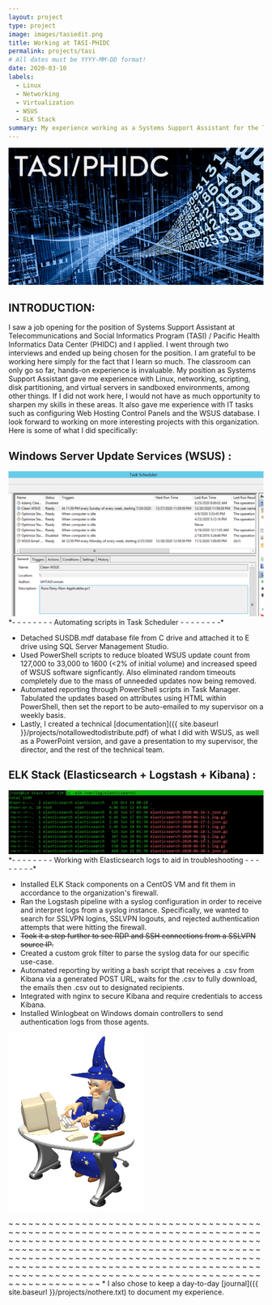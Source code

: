 ```yaml
---
layout: project
type: project
image: images/tasiedit.png
title: Working at TASI-PHIDC
permalink: projects/tasi
# All dates must be YYYY-MM-DD format!
date: 2020-03-10
labels:
  - Linux
  - Networking
  - Virtualization
  - WSUS
  - ELK Stack
summary: My experience working as a Systems Support Assistant for the Telecommunications and Social Informatics Program (TASI) / Pacific Health Informatics Data Center (PHIDC) at the University of Hawaii.
---
```

<img class="ui image" src="../images/TASI-PHIDC.jpg">

## INTRODUCTION:

I saw a job opening for the position of Systems Support Assistant at Telecommunications and Social Informatics Program (TASI) / Pacific Health Informatics Data Center (PHIDC) and I applied. I went through two interviews and ended up being chosen for the position. I am grateful to be working here simply for the fact that I learn so much. The classroom can only go so far, hands-on experience is invaluable. My position as Systems Support Assistant gave me experience with Linux, networking, scripting, disk partitioning, and virtual servers in sandboxed environments, among other things. If I did not work here, I would not have as much opportunity to sharpen my skills in these areas. It also gave me experience with IT tasks such as configuring Web Hosting Control Panels and the WSUS database. I look forward to working on more interesting projects with this organization. Here is some of what I did specifically:

## Windows Server Update Services (WSUS) :

<img class="ui image" src="../images/task-scheduler.png">
*- - - - - - - -      Automating scripts in Task Scheduler      - - - - - - - -*

* Detached SUSDB.mdf database file from C drive and attached it to E drive using SQL Server Management Studio.
* Used PowerShell scripts to reduce bloated WSUS update count from 127,000 to 33,000 to 1600 (<2% of initial volume) and increased speed of WSUS software signficantly. Also eliminated random timeouts completely due to the mass of unneeded updates now being removed.
* Automated reporting through PowerShell scripts in Task Manager. Tabulated the updates based on attributes using HTML within PowerShell, then set the report to be auto-emailed to my supervisor on a weekly basis.
* Lastly, I created a technical [documentation]({{ site.baseurl }}/projects/notallowedtodistribute.pdf) of what I did with WSUS, as well as a PowerPoint version, and gave a presentation to my supervisor, the director, and the rest of the technical team.

## ELK Stack (Elasticsearch + Logstash + Kibana) :

<img class="ui image" src="../images/elastic.jpg">
*- - - - - - - -    Working with Elasticsearch logs to aid in troubleshooting    - - - - - - - -*

* Installed ELK Stack components on a CentOS VM and fit them in accordance to the organization's firewall.
* Ran the Logstash pipeline with a syslog configuration in order to receive and interpret logs from a syslog instance. Specifically, we wanted to search for SSLVPN logins, SSLVPN logouts, and rejected authentication attempts that were hitting the firewall.
* ~~Took it a step further to see RDP and SSH connections from a SSLVPN source IP.~~
* Created a custom grok filter to parse the syslog data for our specific use-case.
* Automated reporting by writing a bash script that receives a .csv from Kibana via a generated POST URL, waits for the .csv to fully download, the emails then .csv out to designated recipients.
* Integrated with nginx to secure Kibana and require credentials to access Kibana.
* Installed Winlogbeat on Windows domain controllers to send authentication logs from those agents.

<img class="ui small left floated image" src="../images/wizard.gif">

~ ~ ~ ~ ~ ~ ~ ~ ~ ~ ~ ~ ~ ~ ~ ~ ~ ~ ~ ~ ~ ~ ~ ~ ~ ~ ~ ~ ~ ~ ~ ~ ~ ~ ~ ~ ~ ~ ~ ~ ~ ~ ~ ~ ~ ~ ~ ~ ~ ~ ~ ~ ~ ~ ~ ~ ~ ~ ~ ~ ~ ~ ~ ~ ~ ~ ~ ~ ~ ~ ~ ~ ~ ~ ~ ~ ~ ~ ~ ~ ~ ~ ~ ~ ~ ~ ~ ~ ~ ~ ~ ~ ~ ~ ~ ~ ~ ~ ~ ~ ~ ~ ~ ~ ~ ~ ~ ~ ~ ~ ~ ~ ~ ~ ~ ~ ~ ~ ~ ~ ~ ~ ~ ~ ~ ~ ~ ~ ~ ~ ~ ~ ~ ~ ~ ~ ~ ~ ~ ~ ~ ~ ~ ~ ~ ~ ~ ~ ~ ~ ~ ~ ~ ~ ~ ~ ~ ~ ~ ~ ~ ~ ~ ~ ~ ~ ~ ~ ~ ~ ~ ~ ~ ~ ~ ~ ~ ~ ~ ~ ~ ~ ~ ~ ~ ~ ~ ~ ~ ~ ~ ~ ~ ~ ~ ~ ~ ~ ~ ~ ~ ~ ~ ~ ~ ~ ~ ~ ~ ~ ~ ~ ~ ~ ~ ~ ~ ~ ~ ~ ~ ~ ~ ~ ~ ~ ~ ~ ~ ~ ~ ~ ~ ~ ~ ~ ~ ~ ~ ~ ~ ~ ~ ~ ~ ~ ~ ~ ~ ~ ~ ~ ~ ~ ~ ~ ~ ~ ~ ~ ~ ~ ~ ~ ~ ~ ~ ~ ~ ~ ~ ~ ~ ~ ~ ~ ~ ~ ~ ~ * 
I also chose to keep a day-to-day [journal]({{ site.baseurl }}/projects/nothere.txt) to document my experience. 
